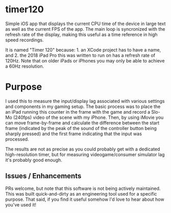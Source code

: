 # timer120
Simple iOS app that displays the current CPU time of the device in large text as well as the current FPS of the app. The main loop is syncronized with the refresh rate of the display, making this useful as a time reference in high speed recordings.

It is named "Timer 120" because: 1. an XCode project has to have a name, and 2. the 2018 iPad Pro this was written to run on has a refresh rate of 120Hz. Note that on older iPads or iPhones you may only be able to achieve a 60Hz resolution.

# Purpose
I used this to measure the input/display lag associated with various settings and components in my gaming setup. The basic process was to place the an iPad running this counter in the frame with the game and record a Slo-Mo (240fps) video of the scene with my iPhone. Then, by using iMovie you can move frame-by-frame and calculate the difference between the start frame (indicated by the peak of the sound of the controller button being sharply pressed) and the first frame indicating that the input was processed.

The results are not as precise as you could probably get with a dedicated high-resolution timer, but for measuring videogame/consumer simulator lag it's probably good enough.

## Issues / Enhancements
PRs welcome, but note that this software is not being actively maintained. This was built quick-and-dirty as an engineering tool used for a specific purpose. That said, if you find it useful somehow I'd love to hear about how you've used it!
